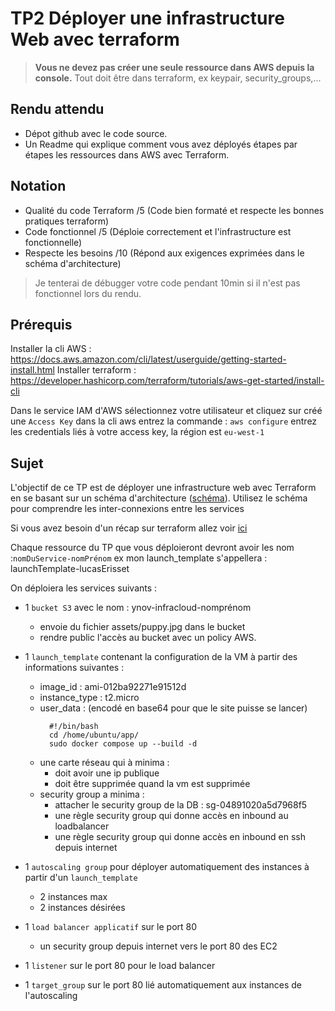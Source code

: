 # TP2 Déployer une infrastructure Web avec terraform

>**Vous ne devez pas créer une seule ressource dans AWS depuis la console.** Tout doit être dans terraform, ex keypair, security_groups,...

## Rendu attendu
- Dépot github avec le code source.
- Un Readme qui explique comment vous avez déployés étapes par étapes les ressources dans AWS avec Terraform.
  
## Notation
- Qualité du code Terraform /5 (Code bien formaté et respecte les bonnes pratiques terraform)
- Code fonctionnel /5 (Déploie correctement et l'infrastructure est fonctionnelle)
- Respecte les besoins /10 (Répond aux exigences exprimées dans le schéma d'architecture)

>Je tenterai de débugger votre code pendant 10min si il n'est pas fonctionnel lors du rendu.


## Prérequis

Installer la cli AWS : https://docs.aws.amazon.com/cli/latest/userguide/getting-started-install.html
Installer terraform : https://developer.hashicorp.com/terraform/tutorials/aws-get-started/install-cli

Dans le service IAM d'AWS sélectionnez votre utilisateur et cliquez sur créé une `Access Key`
dans la cli aws entrez la commande : `aws configure`
entrez les credentials liés à votre access key, la région est `eu-west-1`

## Sujet

L'objectif de ce TP est de déployer une infrastructure web avec Terraform en se basant sur un schéma d'architecture ([schéma](./architecture.jpg)). Utilisez le schéma pour comprendre les inter-connexions entre les services

Si vous avez besoin d'un récap sur terraform allez voir [ici](../README.md#fonctionnement-de-terraform)

Chaque ressource du TP que vous déploieront devront avoir les nom :`nomDuService-nomPrénom` ex mon launch_template s'appellera : launchTemplate-lucasErisset

On déploiera les services suivants :

- 1 `bucket S3` avec le nom : ynov-infracloud-nomprénom
  - envoie du fichier assets/puppy.jpg dans le bucket
  - rendre public l'accès au bucket avec un policy AWS.

- 1 `launch_template` contenant la configuration de la VM à partir des informations suivantes :
  - image_id : ami-012ba92271e91512d
  - instance_type : t2.micro
  - user_data : (encodé en base64 pour que le site puisse se lancer)
    ```shell
      #!/bin/bash
      cd /home/ubuntu/app/
      sudo docker compose up --build -d
    ```
  - une carte réseau qui à minima :
    - doit avoir une ip publique
    - doit être supprimée quand la vm est supprimée
  - security group a minima :
    - attacher le security group de la DB : sg-04891020a5d7968f5
    - une règle security group qui donne accès en inbound au loadbalancer
    - une règle security group qui donne accès en inbound en ssh depuis internet

- 1 `autoscaling group` pour déployer automatiquement des instances à partir d'un `launch_template`
  - 2 instances max
  - 2 instances désirées

- 1 `load balancer applicatif` sur le port 80
  - un security group depuis internet vers le port 80 des EC2
- 1 `listener` sur le port 80 pour le load balancer
- 1 `target_group` sur le port 80 lié automatiquement aux instances de l'autoscaling


